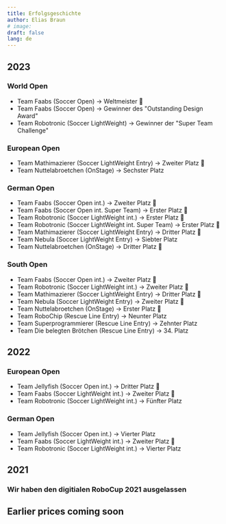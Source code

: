 ```yaml
---
title: Erfolgsgeschichte
author: Elias Braun
# image:
draft: false
lang: de
---
```


## 2023
### World Open
 - Team Faabs (Soccer Open) &rarr; Weltmeister 🥇
 - Team Faabs (Soccer Open) &rarr; Gewinner des "Outstanding Design Award"
 - Team Robotronic (Soccer LightWeight) &rarr; Gewinner der "Super Team Challenge"

### European Open
 - Team Mathimazierer (Soccer LightWeight Entry) &rarr; Zweiter Platz 🥈
 - Team Nuttelabroetchen (OnStage) &rarr; Sechster Platz

### German Open
 - Team Faabs (Soccer Open int.) &rarr; Zweiter Platz 🥈
 - Team Faabs (Soccer Open int. Super Team) &rarr; Erster Platz 🥇
 - Team Robotronic (Soccer LightWeight int.) &rarr; Erster Platz 🥇
 - Team Robotronic (Soccer LightWeight int. Super Team) &rarr; Erster Platz 🥇
 - Team Mathimazierer (Soccer LightWeight Entry) &rarr; Dritter Platz 🥉
 - Team Nebula (Soccer LightWeight Entry) &rarr; Siebter Platz
 - Team Nuttelabroetchen (OnStage) &rarr; Dritter Platz 🥉

### South Open
 - Team Faabs (Soccer Open int.) &rarr; Zweiter Platz 🥈
 - Team Robotronic (Soccer LightWeight int.) &rarr; Zweiter Platz 🥈
 - Team Mathimazierer (Soccer LightWeight Entry) &rarr; Dritter Platz 🥉
 - Team Nebula (Soccer LightWeight Entry) &rarr; Zweiter Platz 🥈
 - Team Nuttelabroetchen (OnStage) &rarr; Erster Platz 🥇
 - Team RoboChip (Rescue Line Entry) &rarr; Neunter Platz
 - Team Superprogrammierer (Rescue Line Entry) &rarr; Zehnter Platz
 - Team Die belegten Brötchen (Rescue Line Entry) &rarr; 34. Platz



## 2022
### European Open
 - Team Jellyfish (Soccer Open int.) &rarr; Dritter Platz 🥉
 - Team Faabs (Soccer LightWeight int.) &rarr; Zweiter Platz 🥈
 - Team Robotronic (Soccer LightWeight int.) &rarr; Fünfter Platz 

### German Open
 - Team Jellyfish (Soccer Open int.) &rarr; Vierter Platz
 - Team Faabs (Soccer LightWeight int.) &rarr; Zweiter Platz 🥈
 - Team Robotronic (Soccer LightWeight int.) &rarr; Vierter Platz 

## 2021
### Wir haben den digitialen RoboCup 2021 ausgelassen

## Earlier prices coming soon